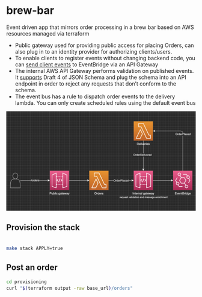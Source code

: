 # brew-bar

Event driven app that mirrors order processing in a brew bar based on AWS resources managed via terraform

- Public gateway used for providing public access for placing Orders, can also plug in to an identity provider for authorizing clients/users.
- To enable clients to register events without changing backend code, you can [send client events](https://aws.amazon.com/blogs/compute/capturing-client-events-using-amazon-api-gateway-and-amazon-eventbridge/) to EventBridge via an API Gateway
- The internal AWS API Gateway performs validation on published events. It [supports](https://docs.aws.amazon.com/apigateway/latest/developerguide/models-mappings.html#models-mappings-models) Draft 4 of JSON Schema and plug the schema into an API endpoint in order to reject any requests that don’t conform to the schema.
- The event bus has a rule to dispatch order events to the delivery lambda. You can only create scheduled rules using the default event bus

<img src="./architecture.png" title="Architecture" width="700"/>

## Provision the stack

```sh

make stack APPLY=true
```

## Post an order

```sh
cd provisioning
curl "$(terraform output -raw base_url)/orders"
```
